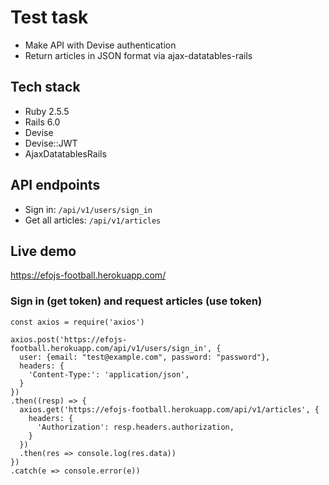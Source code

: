 # Test task
- Make API with Devise authentication
- Return articles in JSON format via ajax-datatables-rails

## Tech stack
- Ruby 2.5.5
- Rails 6.0
- Devise
- Devise::JWT
- AjaxDatatablesRails

## API endpoints
- Sign in: `/api/v1/users/sign_in`
- Get all articles: `/api/v1/articles`

## Live demo
https://efojs-football.herokuapp.com/

### Sign in (get token) and request articles (use token)
```
const axios = require('axios')

axios.post('https://efojs-football.herokuapp.com/api/v1/users/sign_in', {
  user: {email: "test@example.com", password: "password"},
  headers: {
    'Content-Type:': 'application/json',
  }
})
.then((resp) => {
  axios.get('https://efojs-football.herokuapp.com/api/v1/articles', {
    headers: {
      'Authorization': resp.headers.authorization,
    }
  })
  .then(res => console.log(res.data))
})
.catch(e => console.error(e))
```
